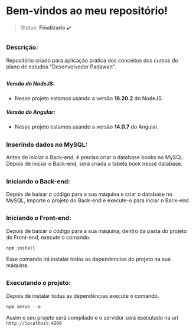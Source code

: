 # Bem-vindos ao meu repositório!

>Status: **Finalizado** ✔️

##

### **Descrição:** 

Repositório criado para aplicação prática dos conceitos dos cursos do plano de estudos "Desenvolvedor Padawan".

##

##### Versão do NodeJS:
- Nesse projeto estamos usando a versão **16.20.2** do NodeJS.

##### Versão do Angular:
- Nesse projeto estamos usando a versão **14.0.7** do Angular.

##

### Inserindo dados no MySQL:
Antes de iniciar o Back-end, é preciso criar o database books no MySQL. Depois de iniciar o Back-end, será criada a tabela book nesse database.

##

### Iniciando o Back-end:
Depois de baixar o código para a sua máquina e criar o database no MySQL, importe o projeto do Back-end e execute-o para inciar o Back-end.

##

### Iniciando o Front-end:
Depois de baixar o código para a sua máquina, dentro da pasta do projeto do Front-end, execute o comando.

```
npm install
```

Esse comando irá instalar todas as dependencias do projeto na sua máquina.

##

### Executando o projeto:
Depois de instalar todas as dependências execute o comando.

```
npm serve --o
```

Assim o seu projeto será compilado e o servidor será esecutado na url `http://localhost:4200`
